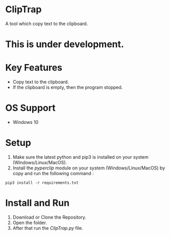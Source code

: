 # ClipTrap
A tool which copy text to the clipboard.

# This is under development.

# Key Features
- Copy text to the clipboard.
- If the clipboard is empty, then the program stopped.

# OS Support
- Windows 10

# Setup
1. Make sure the latest python and pip3 is installed on your system (Windows/Linux/MacOS).<br>
2. Install the *pyperclip* module on your system (Windows/Linux/MacOS) by copy and run the following command :<br>

```
pip3 install -r requirements.txt
```

# Install and Run
1. Download or Clone the Repository.
2. Open the folder.
4. After that run the *ClipTrap.py* file.
